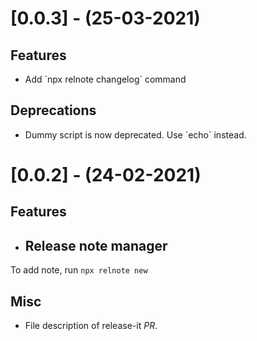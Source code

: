 
[//]: # (s-0.0.3)
  
# [0.0.3] - (25-03-2021)

## Features
* Add &#x60;npx relnote changelog&#x60; command

## Deprecations
* Dummy script is now deprecated. Use &#x60;echo&#x60; instead.

[//]: # (e-0.0.3)


[//]: # (s-0.0.2)
  
# [0.0.2] - (24-02-2021)

## Features
* ## Release note manager
To add note, run `npx relnote new`

## Misc
* File description of release-it *PR*.

[//]: # (e-0.0.2)

